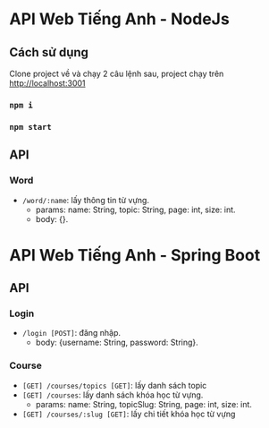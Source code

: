 # API Web Tiếng Anh - NodeJs

## Cách sử dụng

Clone project về và chạy 2 câu lệnh sau, project chạy trên [http://localhost:3001](http://localhost:3001)

### `npm i`

### `npm start`

## API

### Word

- `/word/:name`: lấy thông tin từ vựng.
  - params: name: String, topic: String, page: int, size: int.
  - body: {}.

# API Web Tiếng Anh - Spring Boot

## API

### Login
- `/login [POST]`: đăng nhập.
  - body: {username: String, password: String}.

### Course
- `[GET] /courses/topics [GET]`: lấy danh sách topic
- `[GET] /courses`: lấy danh sách khóa học từ vựng.
  - params: name: String, topicSlug: String, page: int, size: int.
- `[GET] /courses/:slug [GET]`: lấy chi tiết khóa học từ vựng
  
